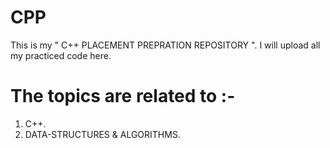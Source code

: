 # CPP

This is my " C++ PLACEMENT PREPRATION REPOSITORY ".
I will upload all my practiced code here.

# The topics are related to :-
1.  C++.
2.  DATA-STRUCTURES & ALGORITHMS. 
